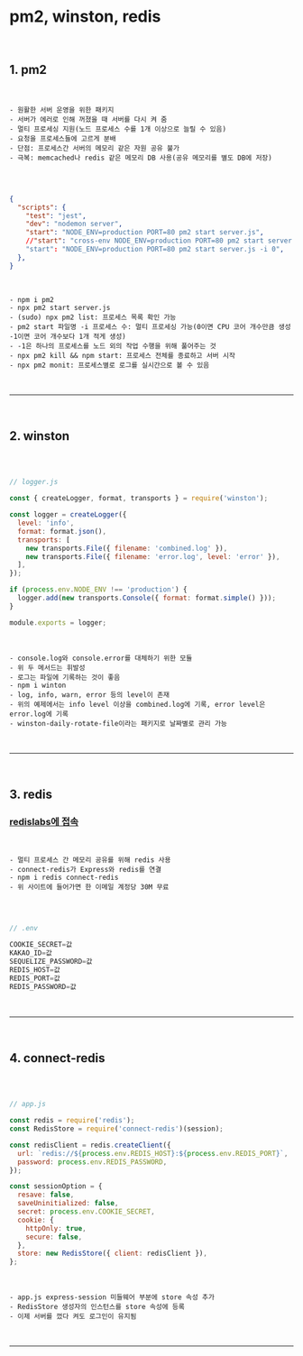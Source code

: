 # pm2, winston, redis

<br>

## 1. pm2 

<br>

    - 원활한 서버 운영을 위한 패키지
    - 서버가 에러로 인해 꺼졌을 때 서버를 다시 켜 줌
    - 멀티 프로세싱 지원(노드 프로세스 수를 1개 이상으로 늘릴 수 있음)
    - 요청을 프로세스들에 고르게 분배
    - 단점: 프로세스간 서버의 메모리 같은 자원 공유 불가
    - 극복: memcached나 redis 같은 메모리 DB 사용(공유 메모리를 별도 DB에 저장)

<br>

```JSON

{
  "scripts": {
    "test": "jest",
    "dev": "nodemon server",
    "start": "NODE_ENV=production PORT=80 pm2 start server.js",
    //"start": "cross-env NODE_ENV=production PORT=80 pm2 start server.js"
    "start": "NODE_ENV=production PORT=80 pm2 start server.js -i 0",
  },
}

```

<br>

    - npm i pm2
    - npx pm2 start server.js
    - (sudo) npx pm2 list: 프로세스 목록 확인 가능
    - pm2 start 파일명 -i 프로세스 수: 멀티 프로세싱 가능(0이면 CPU 코어 개수만큼 생성 -1이면 코어 개수보다 1개 적게 생성)
    - -1은 하나의 프로세스를 노드 외의 작업 수행을 위해 풀어주는 것
    - npx pm2 kill && npm start: 프로세스 전체를 종료하고 서버 시작
    - npx pm2 monit: 프로세스별로 로그를 실시간으로 볼 수 있음

<br>

***

<br>

## 2. winston

<br>

```javascript

// logger.js

const { createLogger, format, transports } = require('winston');

const logger = createLogger({
  level: 'info',
  format: format.json(),
  transports: [
    new transports.File({ filename: 'combined.log' }),
    new transports.File({ filename: 'error.log', level: 'error' }),
  ],
});

if (process.env.NODE_ENV !== 'production') {
  logger.add(new transports.Console({ format: format.simple() }));
}

module.exports = logger;

```

<br>

    - console.log와 console.error를 대체하기 위한 모듈
    - 위 두 메서드는 휘발성
    - 로그는 파일에 기록하는 것이 좋음
    - npm i winton
    - log, info, warn, error 등의 level이 존재
    - 위의 예제에서는 info level 이상을 combined.log에 기록, error level은 error.log에 기록
    - winston-daily-rotate-file이라는 패키지로 날짜별로 관리 가능

<br>

***

<br>

## 3. redis

<h3><a href="https://redislabs.com/">  redislabs에 접속</a></h3>

<br>

    - 멀티 프로세스 간 메모리 공유를 위해 redis 사용
    - connect-redis가 Express와 redis를 연결
    - npm i redis connect-redis
    - 위 사이트에 들어가면 한 이메일 계정당 30M 무료

<br>

```javascript

// .env

COOKIE_SECRET=값
KAKAO_ID=값
SEQUELIZE_PASSWORD=값
REDIS_HOST=값
REDIS_PORT=값
REDIS_PASSWORD=값

```
<br>

***

<br>

## 4. connect-redis

<br>

```javascript

// app.js

const redis = require('redis');
const RedisStore = require('connect-redis')(session);

const redisClient = redis.createClient({
  url: `redis://${process.env.REDIS_HOST}:${process.env.REDIS_PORT}`,
  password: process.env.REDIS_PASSWORD,
});

const sessionOption = {
  resave: false,
  saveUninitialized: false,
  secret: process.env.COOKIE_SECRET,
  cookie: {
    httpOnly: true,
    secure: false,
  },
  store: new RedisStore({ client: redisClient }),
};

```

<br>

    - app.js express-session 미들웨어 부분에 store 속성 추가
    - RedisStore 생성자의 인스턴스를 store 속성에 등록
    - 이제 서버를 껐다 켜도 로그인이 유지됨

<br>

***

<br>
